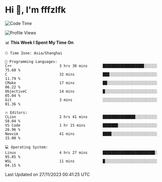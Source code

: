 # Hi 👋, I'm fffzlfk

<!--START_SECTION:waka-->
![Code Time](http://img.shields.io/badge/Code%20Time-602%20hrs%2047%20mins-blue)

![Profile Views](http://img.shields.io/badge/Profile%20Views-0-blue)

📊 **This Week I Spent My Time On** 

```text
🕑︎ Time Zone: Asia/Shanghai

💬 Programming Languages: 
C++                      3 hrs 30 mins       ███████████████████░░░░░░   75.60 % 
C                        32 mins             ███░░░░░░░░░░░░░░░░░░░░░░   11.79 % 
CMake                    17 mins             ██░░░░░░░░░░░░░░░░░░░░░░░   06.22 % 
ObjectiveC               14 mins             █░░░░░░░░░░░░░░░░░░░░░░░░   05.04 % 
Git                      3 mins              ░░░░░░░░░░░░░░░░░░░░░░░░░   01.36 % 

🔥 Editors: 
CLion                    2 hrs 41 mins       ███████████████░░░░░░░░░░   58.04 % 
VS Code                  1 hr 15 mins        ███████░░░░░░░░░░░░░░░░░░   26.96 % 
Neovim                   41 mins             ████░░░░░░░░░░░░░░░░░░░░░   15.00 % 

💻 Operating System: 
Linux                    4 hrs 27 mins       ████████████████████████░   95.85 % 
WSL                      11 mins             █░░░░░░░░░░░░░░░░░░░░░░░░   04.15 % 
```


 Last Updated on 27/11/2023 00:41:25 UTC
<!--END_SECTION:waka-->
